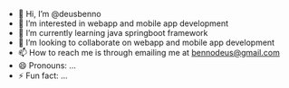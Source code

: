 - 👋 Hi, I’m @deusbenno
- 👀 I’m interested in webapp and mobile app development
- 🌱 I’m currently learning java springboot framework
- 💞️ I’m looking to collaborate on webapp and mobile app development
- 📫 How to reach me is through emailing me at bennodeus@gmail.com
- 😄 Pronouns: ...
- ⚡ Fun fact: ...

<!---
deusbenno/deusbenno is a ✨ special ✨ repository because its `README.md` (this file) appears on your GitHub profile.
You can click the Preview link to take a look at your changes.
--->
